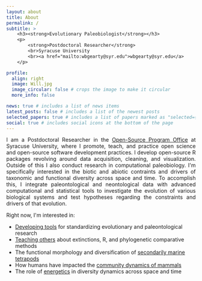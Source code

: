 ```yaml
---
layout: about
title: About
permalink: /
subtitle: >
    <h3><strong>Evolutionary Paleobiologist</strong></h3>
    <p>
        <strong>Postdoctoral Researcher</strong>
        <br>Syracuse University
        <br><a href="mailto:wbgearty@syr.edu">wbgearty@syr.edu</a>
    </p>

profile:
  align: right
  image: Will.jpg
  image_circular: false # crops the image to make it circular
  more_info: false

news: true # includes a list of news items
latest_posts: false # includes a list of the newest posts
selected_papers: true # includes a list of papers marked as "selected={true}"
social: true # includes social icons at the bottom of the page
---
```


<p align="justify">
I am a Postdoctoral Researcher in the <a href="https://researchcomputing.syr.edu/ospo/">Open-Source Program Office</a>
at Syracuse University, where I promote, teach, and practice open science and open-source software development practices.
I develop open-source R packages revolving around data acquisition, cleaning, and visualization. Outside of this I also
conduct research in computational paleobiology. I'm specifically interested in the biotic and abiotic contraints and
drivers of taxonomic and functional diversity across space and time. To accomplish this, I integrate paleontological
and neontological data with advanced computational and statistical tools to investigate the evolution of various
biological systems and test hypotheses regarding the constraints and drivers of that evolution.
</p>

<p align="justify">
Right now, I'm interested in:
    <ul>
        <li><a href="/software/">Developing tools</a> for standardizing evolutionary and paleontological research</li>
        <li><a href="/teaching/">Teaching others</a> about extinctions, R, and phylogenetic comparative methods</li>
        <li>The functional morphology and diversification of <a href="/research/marine_invasions/">secondarily marine tetrapods</a></li>
        <li>How humans have impacted the <a href="/research/mammal_structure/">community dynamics of mammals</a></li>
        <li>The role of <a href="/research/energetics/">energetics</a> in diversity dynamics across space and time</li>
    </ul>
</p>
